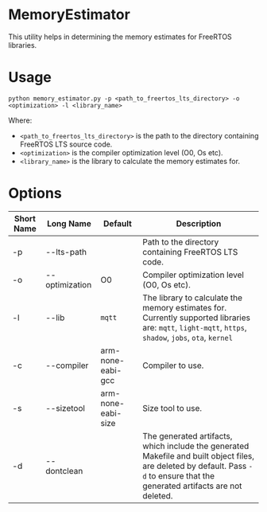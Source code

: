 # MemoryEstimator

This utility helps in determining the memory estimates for FreeRTOS libraries.

# Usage

```
python memory_estimator.py -p <path_to_freertos_lts_directory> -o <optimization> -l <library_name>
```

Where:

* `<path_to_freertos_lts_directory>` is the path to the directory containing FreeRTOS LTS source code.
* `<optimization>` is the compiler optimization level (O0, Os etc).
* `<library_name>` is the library to calculate the memory estimates for.


# Options
| Short Name | Long Name | Default |Description |
| ---------- | --------- | ------- | ---------- |
| -p | --lts-path | | Path to the directory containing FreeRTOS LTS code. |
| -o | --optimization | O0 | Compiler optimization level (O0, Os etc). |
| -l | --lib | `mqtt` | The library to calculate the memory estimates for. Currently supported libraries are: `mqtt`, `light-mqtt`, `https`, `shadow`, `jobs`, `ota`, `kernel`|
| -c | --compiler | arm-none-eabi-gcc | Compiler to use. |
| -s | --sizetool | arm-none-eabi-size | Size tool to use. |
| -d | --dontclean | | The generated artifacts, which include the generated Makefile and built object files, are deleted by default. Pass `-d` to ensure that the generated artifacts are not deleted. |

